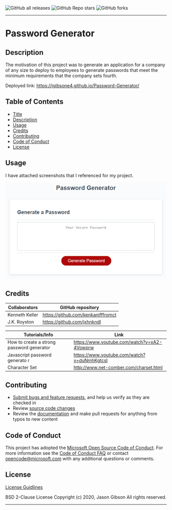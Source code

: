 ![GitHub all releases](https://img.shields.io/github/downloads/jgibsone4/jgibsone4.github.io/total?style=flat-square)
![GitHub Repo stars](https://img.shields.io/github/stars/jgibsone4/jgibsone4.github.io?style=flat-square)
![GitHub forks](https://img.shields.io/github/forks/jgibsone4/jgibsone4.github.io?style=social)

---

# Password Generator


## Description 

The motivation of this project was to generate an application for a company of any size to deploy to employees to generate passwords that meet the minimum requirements that the company sets fourth.  


Deployed link:
https://jgibsone4.github.io/Password-Generator/


## Table of Contents

* [Title](#password-generator)
* [Description](#description)
* [Usage](#usage)
* [Credits](#credits)
* [Contributing](#contributing)
* [Code of Conduct](#code-of-conduct)
* [License](#license)


## Usage 

I have attached screenshots that I referenced for my project.

![Screenshot of Client Site](https://github.com/jgibsone4/Password-Generator/blob/main/assets/03-javascript-homework-demo.png)




## Credits

Collaborators                                   | GitHub repository
------------                                    | -------------
Kenneth Keller                                  | https://github.com/kenkanifffromct
J.K. Royston                                    | https://github.com/jxhnkndl


Tutorials/Info                                  | Link
------------                                    | -------------
How to create a strong password generator       | https://www.youtube.com/watch?v=xA2-4Vowprw
Javascript password generato r                  | https://www.youtube.com/watch?v=duNmhKgtcsI
Character Set                                   | http://www.net-comber.com/charset.html


## Contributing

* [Submit bugs and feature requests](https://github.com/jgibsone4/Password-Generator/issues), and help us verify as they are checked in
* Review [source code changes](https://github.com/jgibsone4/Password-Generator/pulls)
* Review the [documentation](https://github.com/jgibsone4/Password-Generator) and make pull requests for anything from typos to new content


## Code of Conduct

This project has adopted the [Microsoft Open Source Code of Conduct](https://opensource.microsoft.com/codeofconduct/). For more information see the [Code of Conduct FAQ](https://opensource.microsoft.com/codeofconduct/faq/) or contact [opencode@microsoft.com](mailto:opencode@microsoft.com) with any additional questions or comments.


## License

[License Guidlines](/License.txt)

BSD 2-Clause License
Copyright (c) 2020, Jason Gibson
All rights reserved.

---

